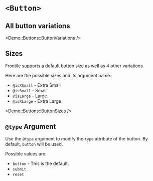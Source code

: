 # `<Button>`

## All button variations

<Demo::Buttons::ButtonVariations />

## Sizes

Frontile supports a default button size as well as 4 other variations.

Here are the possible sizes and its argument name.

- `@isXSmall` - Extra Small
- `@isSmall` - Small
- `@isLarge` - Large
- `@isXLarge` - Extra Large

<Demo::Buttons::ButtonSizes />

## `@type` Argument

Use the `@type` argument to modify the `type` attribute of the button. By default, `button` will be used.

Possible values are:

- `button` - This is the default.
- `submit`
- `reset`
